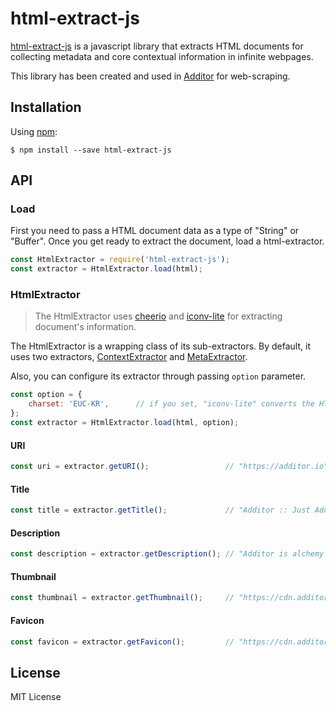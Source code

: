 # html-extract-js

[html-extract-js](#) is a javascript library that extracts HTML documents for collecting metadata and core contextual information in infinite webpages.

This library has been created and used in [Additor](https://additor.io) for web-scraping. 
 


## Installation
Using [npm](https://www.npmjs.com/):
```shell
$ npm install --save html-extract-js
```

## API


### Load
First you need to pass a HTML document data as a type of "String" or "Buffer".
Once you get ready to extract the document, load a html-extractor.
  
```js
const HtmlExtractor = require('html-extract-js');
const extractor = HtmlExtractor.load(html);
```

### HtmlExtractor
> The HtmlExtractor uses [cheerio](https://github.com/cheeriojs/cheerio) and [iconv-lite](https://github.com/ashtuchkin/iconv-lite) for extracting document's information.

The HtmlExtractor is a wrapping class of its sub-extractors.
By default, it uses two extractors, [ContextExtractor]() and [MetaExtractor]().


Also, you can configure its extractor through passing `option` parameter.
```js
const option = {
    charset: 'EUC-KR',      // if you set, "iconv-lite" converts the HTML document.
};
const extractor = HtmlExtractor.load(html, option);
```

#### URI
```js
const uri = extractor.getURI();                 // "https://additor.io"
```

#### Title
```js
const title = extractor.getTitle();             // "Additor :: Just Add it. Be an Additor"
```

#### Description
```js
const description = extractor.getDescription(); // "Additor is alchemy that turns your scattered information into well-organized content..."
```

#### Thumbnail
```js
const thumbnail = extractor.getThumbnail();     // "https://cdn.additor.io/image/main/landing_temp.png"
```

#### Favicon
```js
const favicon = extractor.getFavicon();         // "https://cdn.additor.io/image/logo/favicon.ico"
```


## License
MIT License
